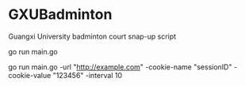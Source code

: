 # GXUBadminton
Guangxi University badminton court snap-up script

go run main.go

go run main.go -url "http://example.com" -cookie-name "sessionID" -cookie-value "123456" -interval 10
